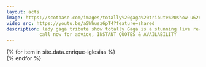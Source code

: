 ```yaml
---
layout: acts
image: https://scotbase.com/images/totally%20gaga%20tribute%20show-u628686-fr.jpg?crc=3909071129
video_src: https://youtu.be/aSWhusz6pT4?feature=shared
description: lady gaga tribute show totally Gaga is a stunning live re-enactment of all Lady  Gaga’s finest moments. The show is not just a tribute, she impersonate’s, rather than imitates her character,her look,her moves and the voice are all Totally Gaga.All of Lady Gaga’s greatest live performances are 100% live vocals throughout the Totally Gaga show, including stunning acoustic renditions of Poker Face, Speechless and Edge of Glory. this is a fast moving, dynamic show recreating hit after  hiT.  book early to avoid disappointment. <hr>
            call now for advice, INSTANT QUOTES & AVAILABILITY
---
```


<div class="row mt-4 mb-4">
  {% for item in site.data.enrique-iglesias %}
    <div class="col-md-4 mb-5">
      <div class="card border-0 shadow h-100">
        <a href="/acts/{{ item.title | slugify }}">
          <img class="card-img-top" src="{{ item.image_src }}" alt="" />
        </a>
      </div>
    </div>
  {% endfor %}
</div>